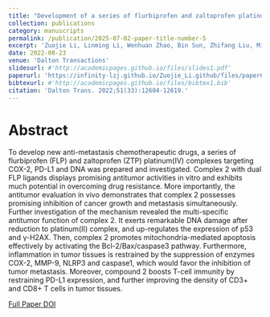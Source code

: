 ```yaml
---
title: "Development of a series of flurbiprofen and zaltoprofen platinum(IV) complexes with anti-metastasis competence targeting COX-2, PD-L1 and DNA"
collection: publications
category: manuscripts
permalink: /publication/2025-07-02-paper-title-number-5
excerpt: 'Zuojie Li, Linming Li, Wenhuan Zhao, Bin Sun, Zhifang Liu, Min Liu, Jun Han, Zhengping Wang, Dacheng Li, Qingpeng Wang'
date: 2022-08-23
venue: 'Dalton Transactions'
slidesurl: #'http://academicpages.github.io/files/slides1.pdf'
paperurl: 'https://infinity-lzj.github.io/Zuojie_Li.github/files/paper6.pdf'
bibtexurl: #'http://academicpages.github.io/files/bibtex1.bib'
citation: 'Dalton Trans. 2022;51(33):12604-12619.'
---
```

# Abstract
To develop new anti-metastasis chemotherapeutic drugs, a series of flurbiprofen (FLP) and zaltoprofen (ZTP) platinum(IV) complexes targeting COX-2, PD-L1 and DNA was prepared and investigated. Complex 2 with dual FLP ligands displays promising antitumor activities in vitro and exhibits much potential in overcoming drug resistance. More importantly, the antitumor evaluation in vivo demonstrates that complex 2 possesses promising inhibition of cancer growth and metastasis simultaneously. Further investigation of the mechanism revealed the multi-specific antitumor function of complex 2. It exerts remarkable DNA damage after reduction to platinum(II) complex, and up-regulates the expression of p53 and γ-H2AX. Then, complex 2 promotes mitochondria-mediated apoptosis effectively by activating the Bcl-2/Bax/caspase3 pathway. Furthermore, inflammation in tumor tissues is restrained by the suppression of enzymes COX-2, MMP-9, NLRP3 and caspase1, which would favor the inhibition of tumor metastasis. Moreover, compound 2 boosts T-cell immunity by restraining PD-L1 expression, and further improving the density of CD3+ and CD8+ T cells in tumor tissues.


[Full Paper DOI](https://pubs.rsc.org/en/content/articlelanding/2022/dt/d2dt00944g)
